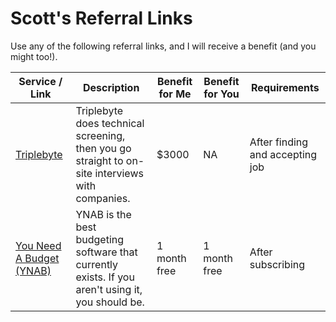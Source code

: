 # Scott's Referral Links

Use any of the following referral links, and I will receive a benefit (and you might too!).

| Service / Link | Description | Benefit for Me | Benefit for You | Requirements |
|----------------|-------------|----------------|-----------------|--------------|
| [Triplebyte](https://triplebyte.com/iv/R6k2LR0) | Triplebyte does technical screening, then you go straight to on-site interviews with companies. | $3000 | NA | After finding and accepting job |
| [You Need A Budget (YNAB)](https://ynab.com/referral/?ref=eC26UNeOuOPAVnNj) | YNAB is the best budgeting software that currently exists.  If you aren't using it, you should be. | 1 month free | 1 month free | After subscribing | 
